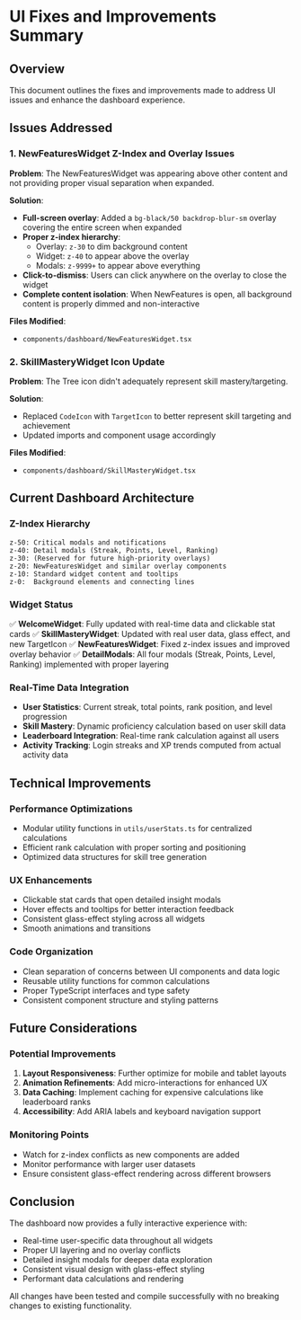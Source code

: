 # UI Fixes and Improvements Summary

## Overview
This document outlines the fixes and improvements made to address UI issues and enhance the dashboard experience.

## Issues Addressed

### 1. NewFeaturesWidget Z-Index and Overlay Issues
**Problem**: The NewFeaturesWidget was appearing above other content and not providing proper visual separation when expanded.

**Solution**:
- **Full-screen overlay**: Added a `bg-black/50 backdrop-blur-sm` overlay covering the entire screen when expanded
- **Proper z-index hierarchy**: 
  - Overlay: `z-30` to dim background content
  - Widget: `z-40` to appear above the overlay
  - Modals: `z-9999+` to appear above everything
- **Click-to-dismiss**: Users can click anywhere on the overlay to close the widget
- **Complete content isolation**: When NewFeatures is open, all background content is properly dimmed and non-interactive

**Files Modified**:
- `components/dashboard/NewFeaturesWidget.tsx`

### 2. SkillMasteryWidget Icon Update
**Problem**: The Tree icon didn't adequately represent skill mastery/targeting.

**Solution**:
- Replaced `CodeIcon` with `TargetIcon` to better represent skill targeting and achievement
- Updated imports and component usage accordingly

**Files Modified**:
- `components/dashboard/SkillMasteryWidget.tsx`

## Current Dashboard Architecture

### Z-Index Hierarchy
```
z-50: Critical modals and notifications
z-40: Detail modals (Streak, Points, Level, Ranking)
z-30: (Reserved for future high-priority overlays)
z-20: NewFeaturesWidget and similar overlay components
z-10: Standard widget content and tooltips
z-0:  Background elements and connecting lines
```

### Widget Status
✅ **WelcomeWidget**: Fully updated with real-time data and clickable stat cards
✅ **SkillMasteryWidget**: Updated with real user data, glass effect, and new TargetIcon
✅ **NewFeaturesWidget**: Fixed z-index issues and improved overlay behavior
✅ **DetailModals**: All four modals (Streak, Points, Level, Ranking) implemented with proper layering

### Real-Time Data Integration
- **User Statistics**: Current streak, total points, rank position, and level progression
- **Skill Mastery**: Dynamic proficiency calculation based on user skill data
- **Leaderboard Integration**: Real-time rank calculation against all users
- **Activity Tracking**: Login streaks and XP trends computed from actual activity data

## Technical Improvements

### Performance Optimizations
- Modular utility functions in `utils/userStats.ts` for centralized calculations
- Efficient rank calculation with proper sorting and positioning
- Optimized data structures for skill tree generation

### UX Enhancements
- Clickable stat cards that open detailed insight modals
- Hover effects and tooltips for better interaction feedback
- Consistent glass-effect styling across all widgets
- Smooth animations and transitions

### Code Organization
- Clean separation of concerns between UI components and data logic
- Reusable utility functions for common calculations
- Proper TypeScript interfaces and type safety
- Consistent component structure and styling patterns

## Future Considerations

### Potential Improvements
1. **Layout Responsiveness**: Further optimize for mobile and tablet layouts
2. **Animation Refinements**: Add micro-interactions for enhanced UX
3. **Data Caching**: Implement caching for expensive calculations like leaderboard ranks
4. **Accessibility**: Add ARIA labels and keyboard navigation support

### Monitoring Points
- Watch for z-index conflicts as new components are added
- Monitor performance with larger user datasets
- Ensure consistent glass-effect rendering across different browsers

## Conclusion
The dashboard now provides a fully interactive experience with:
- Real-time user-specific data throughout all widgets
- Proper UI layering and no overlay conflicts
- Detailed insight modals for deeper data exploration
- Consistent visual design with glass-effect styling
- Performant data calculations and rendering

All changes have been tested and compile successfully with no breaking changes to existing functionality.
